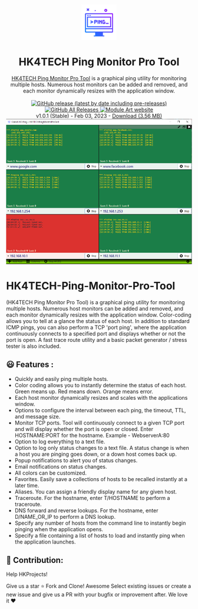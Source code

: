 <p align="center">
  <img src="/HK4TECHPingMonitorProTool/Resources/hk icon 2/picture_hk.png.png">
</p>
<h1 align="center">HK4TECH Ping Monitor Pro Tool</h1>

<p align="center">
  <a href="https://hk4tech.com/home/HK4TECH-Ping-Monitor-Pro-Tool">HK4TECH Ping Monitor Pro Tool</a> is a graphical ping utility for monitoring multiple hosts. Numerous host monitors can be added and removed, and each monitor dynamically resizes with the application window.
  <br><br>
  <a href="https://github.com/AhmedNasserHK/HK4TECH-Ping-Monitor-Pro-Tool/releases">
    <img alt="GitHub release (latest by date including pre-releases)" src="https://img.shields.io/github/v/release/AhmedNasserHK/HK4TECH-Ping-Monitor-Pro-Tool?include_prereleases">
    <img alt="GitHub All Releases" src="https://img.shields.io/github/downloads/AhmedNasserHK/HK4TECH-Ping-Monitor-Pro-Tool/total">
  </a>
  <a href="https://hk4tech.com">
    <img alt="Module Art website" src="https://img.shields.io/badge/www-HKProjects-%2300BCD4">
  </a>
  <a href="https://hk4tech.com/home/HK4TECH-Ping-Monitor-Pro-Tool">
  </a>
  <br>
  v1.0.1 (Stable) - Feb 03, 2023 - <a href="https://github.com/AhmedNasserHK/HK4TECH-Ping-Monitor-Pro-Tool/releases/download/1.1.0/HK4TECH_Ping-Monitor-Pro-Tool.exe">Download (3.56 MB)</a>
  <br>
    </a>
    <a href="https://hk4tech.com/home/HK4TECH-Ping-Monitor-Pro-Tool">
    <img src="/HK4TECHPingMonitorProTool/Resources/SS/Screenshot.png">
  </a>
</p>


# HK4TECH-Ping-Monitor-Pro-Tool
(HK4TECH Ping Monitor Pro Tool)
is a graphical ping utility for monitoring multiple hosts. Numerous host monitors can be added and removed, and each monitor dynamically resizes with the application window. Color-coding allows you to tell at a glance the status of each host. In addition to standard ICMP pings, you can also perform a TCP 'port ping', where the application continuously connects to a specified port and displays whether or not the port is open. A fast trace route utility and a basic packet generator / stress tester is also included.

## 😃 Features :

* Quickly and easily ping multiple hosts.
* Color coding allows you to instantly determine the status of each host. Green means up. Red means down. Orange means error.
* Each host monitor dynamically resizes and scales with the applications window.
* Options to configure the interval between each ping, the timeout, TTL, and message size.
* Monitor TCP ports. Tool will continuously connect to a given TCP port and will display whether the port is open or closed. Enter HOSTNAME:PORT for the hostname. Example - WebserverA:80
* Option to log everything to a text file.
* Option to log only status changes to a text file. A status change is when a host you are pinging goes down, or a down host comes back up.
* Popup notifications to alert you of status changes.
* Email notifications on status changes.
* All colors can be customized.
* Favorites. Easily save a collections of hosts to be recalled instantly at a later time.
* Aliases. You can assign a friendly display name for any given host.
* Traceroute. For the hostname, enter T/HOSTNAME to perform a traceroute.
* DNS forward and reverse lookups. For the hostname, enter D/NAME_OR_IP to perform a DNS lookup.
* Specify any number of hosts from the command line to instantly begin pinging when the application opens.
* Specify a file containing a list of hosts to load and instantly ping when the application launches.



## 🔨 Contribution:
Help HKProjects!

Give us a star ⭐
Fork and Clone! Awesome
Select existing issues or create a new issue and give us a PR with your bugfix or improvement after. We love it ❤
